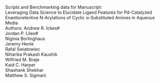 Scripts and Benchmarking data for Manuscript:\
Leveraging Data Science to Elucidate Ligand Features for Pd-Catalyzed Enantioretentive N-Arylations of Cyclic α-Substituted Amines in Aqueous Media\
Authors: Andrew R. Ickes#\
Jordan P. Liles#\
Niginia Borlinghaus\
Jeremy Henle\
Rafal Swiatowiec\
Niharika Prakash Kaushik\
Wilfried M. Braje\
Kaid C. Harper\
Shashank Shekhar\
Matthew S. Sigman\
